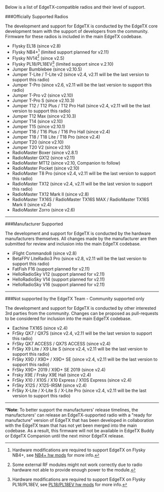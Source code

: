 
Below is a list of EdgeTX-compatible radios and their level of support.

###Officially Supported Radios

The development and support for EdgeTX is conducted by the EdgeTX core development team with the support of developers from the community. Firmware for these radios is included in the main EdgeTX codebase.

* Flysky EL18 (since v2.8)
* Flysky NB4+[^1] (limited support planned for v2.11) 
* Flysky NV14[^2] (since v2.5)
* Flysky PL18/PL18EV[^3] (limited support since v.2.10)
* Jumper Bumblebee (since v2.10.5)
* Jumper T-Lite / T-Lite v2 (since v2.4, v2.11 will be the last version to support this radio)
* Jumper T-Pro (since v2.6, v2.11 will be the last version to support this radio)
* Jumper T-Pro v2 (since v2.10)
* Jumper T-Pro S (since v2.10.3)
* Jumper T12 / T12 Plus / T12 Pro Hall (since v2.4, v2.11 will be the last version to support this radio)
* Jumper T12 Max (since v2.10.3)
* Jumper T14 (since v2.10)
* Jumper T15 (since v2.10.1)
* Jumper T16 / T16 Plus / T16 Pro Hall (since v2.4)
* Jumper T18 / T18 Lite / T18 Pro (since v2.4)
* Jumper T20 (since v2.10)
* Jumper T20 V2 (since v2.10)
* RadioMaster Boxer (since v2.8.1)
* RadioMaster GX12 (since v2.11)
* RadioMaster MT12 (since v2.10, Companion to follow)
* RadioMaster Pocket (since v2.10)
* RadioMaster T8 Pro (since v2.4, v2.11 will be the last version to support this radio)
* RadioMaster TX12 (since v2.4, v2.11 will be the last version to support this radio)
* RadioMaster TX12 Mark II (since v2.8)
* RadioMaster TX16S / RadioMaster TX16S MAX / RadioMaster TX16S Mark II (since v2.4)
* RadioMaster Zorro (since v2.6)

[^1]: Hardware modifications are required to support EdgeTX on Flysky NB4+, see [NB4+ hw mods](https://github.com/EdgeTX/edgetx/wiki/Flysky-NB4--Hardware-Mod-for-Complete-EdgeTX-Support) for more info.  
[^2]: Some external RF modules might not work correctly due to radio hardware not able to provide enough power to the module.  
[^3]: Hardware modifications are required to support EdgeTX on Flysky PL18/PL18EV, see [PL18/PL18EV hw mods](https://github.com/EdgeTX/edgetx/wiki/Flysky-PL18-%26-PL18EV-Hardware-Mod-for-Complete-EdgeTX-Support) for more info.


---

###Manufacturer Supported
 
The development and support for EdgeTX is conducted by the hardware manufacturers themselves. All changes made by the manufacturer are then submitted for review and inclusion into the main EdgeTX codebase.

* iFlight Commando8 (since v2.8)
* BetaFPV LiteRadio3 Pro (since v2.8, v2.11 will be the last version to support this radio)
* FatFish F16 (support planned for v2.11)
* HelloRadioSky V12 (support planned for v2.11)
* HelloRadioSky V14 (support planned for v2.11)
* HelloRadioSky V16 (support planned for v2.11)

---

###Not supported by the EdgeTX Team - Community supported only

The development and support for EdgeTX is conducted by other interested 3rd parties from the community. Changes can be proposed as pull-requests to be considered for inclusion into the main EdgeTX codebase.

* Eachine TX16S (since v2.4)  
* FrSky QX7 / QX7S (since v2.4, v2.11 will be the last version to support this radio)  
* FrSky QX7 ACCESS / QX7S ACCESS (since v2.4)  
* FrSky X9 Lite / X9 Lite S (since v2.4, v2.11 will be the last version to support this radio)
* FrSky X9D / X9D+ / X9D+ SE (since v2.4, v2.11 will be the last version to support this radio)
* FrSky X9D+ 2019 / X9D+ SE 2019  (since v2.4)
* Frsky X9E / Frsky X9E Hall (since v2.4)
* FrSky X10 / X10S / X10 Express / X10S Express (since v2.4)
* FrSky X12S / X12S-IRSM (since v2.4)
* FrSky X-Lite / X-Lite S / X-Lite Pro (since v2.4, v2.11 will be the last version to support this radio)

---
***Note**: To better support the manufacturers' release timelines, the manufacturers' can release an EdgeTX-supported radio with a "ready for manufacture" version of EdgeTX that has been developed in collaboration with the EdgeTX team that has not yet been merged into the main codebase. As a result, this firmware will not be available in EdgeTX Buddy or EdgeTX Companion until the next minor EdgeTX release. 
